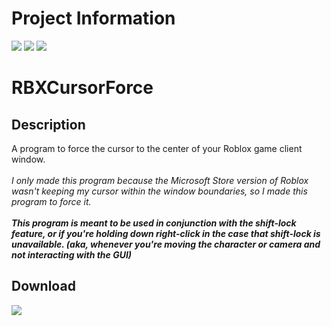 # Project Information
[![](https://img.shields.io/badge/.NET_Framework-4.8-blue)](https://dotnet.microsoft.com/en-us/download/dotnet-framework/net48)
[![](https://img.shields.io/badge/build-passing-seagreen)](#)
[![](https://img.shields.io/badge/status-stopped-red)](#)

# RBXCursorForce
## Description
A program to force the cursor to the center of your Roblox game client window.<br><br>
*I only made this program because the Microsoft Store version of Roblox wasn't keeping my cursor within the window boundaries, so I made this program to force it.*<br><br>
***This program is meant to be used in conjunction with the shift-lock feature, or if you're holding down right-click in the case that shift-lock is unavailable. (aka, whenever you're moving the character or camera and not interacting with the GUI)***

## Download
[![](https://img.shields.io/badge/download-RBXCursorForce.zip-red)](https://github.com/Lexz-08/RBXCursorForce/releases/rbxcursorforce/download/RBXCursorForce.zip)
